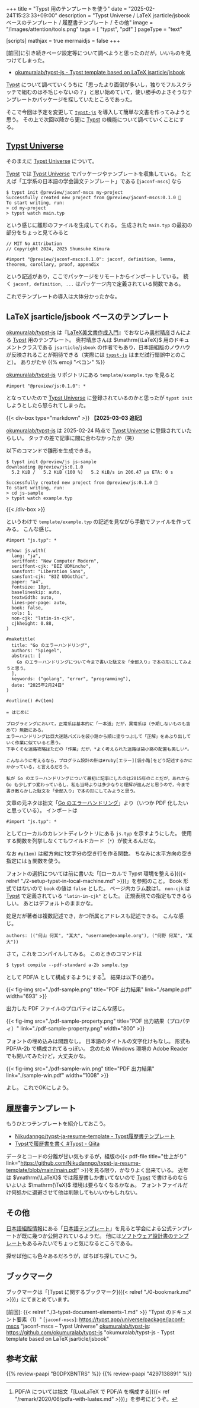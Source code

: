 +++
title = "Typst 用のテンプレートを使う"
date =  "2025-02-24T15:23:33+09:00"
description = "Typst Universe / LaTeX jsarticle/jsbook ベースのテンプレート / 履歴書テンプレート / その他"
image = "/images/attention/tools.png"
tags  = [ "typst", "pdf" ]
pageType = "text"

[scripts]
  mathjax = true
  mermaidjs = false
+++

[前回]に引き続きページ設定等について調べようと思ったのだが，いいものを見つけてしまった。

- [okumuralab/typst-js - Typst template based on LaTeX jsarticle/jsbook](https://github.com/okumuralab/typst-js)

[Typst] について調べていくうちに「思ったより面倒が多いし，独りでフルスクラッチで組むのは不毛じゃないの？」と思い始めていて，使い勝手のよさそうなテンプレートかパッケージを探していたところであった。

そこで今回は予定を変更して [`typst-js`][okumuralab/typst-js] を導入して簡単な文書を作ってみようと思う。
その上で次回以降から更に [Typst] の機能について調べていくことにする。

## [Typst Universe]

そのまえに [Typst Universe] について。

[Typst] では [Typst Universe] でパッケージやテンプレートを収集している。
たとえば「工学系の日本語の学会論文テンプレート」である [`jaconf-mscs`] なら

```text
$ typst init @preview/jaconf-mscs my-project
Successfully created new project from @preview/jaconf-mscs:0.1.0 🎉
To start writing, run:
> cd my-project
> typst watch main.typ
```

という感じに雛形のファイルを生成してくれる。
生成された `main.typ` の最初の部分をちょっと見てみると

```typst
// MIT No Attribution
// Copyright 2024, 2025 Shunsuke Kimura

#import "@preview/jaconf-mscs:0.1.0": jaconf, definition, lemma, theorem, corollary, proof, appendix
```

という記述があり，ここでパッケージをリモートからインポートしている。
続く `jaconf, definition, ...` はパッケージ内で定義されている関数である。

これでテンプレートの導入は大体分かったかな。

## LaTeX jsarticle/jsbook ベースのテンプレート

[okumuralab/typst-js] は『[LaTeX美文書作成入門](https://www.amazon.co.jp/dp/4297138891?tag=baldandersinf-22&linkCode=ogi&th=1&psc=1 "［改訂第9版］LaTeX美文書作成入門 | 奥村 晴彦, 黒木 裕介 |本 | 通販 | Amazon")』でおなじみ[奥村晴彦](https://okumuralab.org/~okumura/ "奥村 晴彦 | Haruhiko Okumura")さんによる [Typst] 用のテンプレート。
奥村晴彦さんは $\mathrm{\LaTeX}$ 用のドキュメントクラスである `jsarticle`/`jsbook` の作者でもあり，日本語組版のノウハウが反映されることが期待できる（実際には [`typst-js`][okumuralab/typst-js] はまだ試行錯誤中とのこと）。
ありがたや {{% emoji "ペコン" %}}

[okumuralab/typst-js] リポジトリにある `template/example.typ` を見ると

```typst
#import "@preview/js:0.1.0": *
```

となっていたので [Typst Universe] に登録されているのかと思ったが `typst init` しようとしたら怒られてしまった。

{{< div-box type="markdown" >}}
**【2025-03-03 追記】**

[okumuralab/typst-js] は 2025-02-24 時点で [Typst Universe] に登録されていたらしい。
タッチの差で記事に間に合わなかったか（笑）

以下のコマンドで雛形を生成できる。

```text
$ typst init @preview/js js-sample
downloading @preview/js:0.1.0
  5.2 KiB /   5.2 KiB (100 %)   5.2 KiB/s in 206.47 µs ETA: 0 s

Successfully created new project from @preview/js:0.1.0 🎉
To start writing, run:
> cd js-sample
> typst watch example.typ
```

[Typst]: https://typst.app/ "Typst: Compose papers faster"
[Typst Universe]: https://typst.app/universe/ "https://typst.app/universe/"
[okumuralab/typst-js]: https://github.com/okumuralab/typst-js "okumuralab/typst-js - Typst template based on LaTeX jsarticle/jsbook"
{{< /div-box >}}


というわけで `template/example.typ` の記述を見ながら手動でファイルを作ってみる。
こんな感じ。

```typst
#import "js.typ": *

#show: js.with(
  lang: "ja",
  seriffont: "New Computer Modern",
  seriffont-cjk: "BIZ UDMincho",
  sansfont: "Liberation Sans",
  sansfont-cjk: "BIZ UDGothic",
  paper: "a4",
  fontsize: 10pt,
  baselineskip: auto,
  textwidth: auto,
  lines-per-page: auto,
  book: false,
  cols: 1,
  non-cjk: "latin-in-cjk",
  cjkheight: 0.88,
)

#maketitle(
  title: "Go のエラーハンドリング",
  authors: "Spiegel",
  abstract: [
    Go のエラーハンドリングについて今まで書いた駄文を「全部入り」で本の形にしてみようと思う。
  ],
  keywords: ("golang", "error", "programming"),
  date: "2025年2月24日"
)

#outline() #v(1em)

= はじめに

プログラミングにおいて，正常系は基本的に「一本道」だが，異常系は（予期しないものも含めて）無数にある。
エラーハンドリングは巨大迷路パズルを袋小路から順に塗りつぶして「正解」をあぶり出していく作業に似ていると思う。
下手くそな迷路攻略はただの「作業」だが，*よく考えられた迷路は袋小路の配置も美しい*。

こんなふうに考えるなら，プログラム設計の肝は#ruby[エラー][袋小路]をどう記述するかにかかっている，と言えるだろう。

私が Go のエラーハンドリングについて最初に記事にしたのは2015年のことだが，あれから Go も少しずつ変わっているし，私も当時よりは多少なりと理解が進んだと思うので，今まで書き散らかした駄文を「全部入り」で本の形にしてみようと思う。
```

文章の元ネタは拙文「[Go のエラーハンドリング](https://zenn.dev/spiegel/books/error-handling-in-golang)」より（いつか PDF 化したいと思っている）。
インポートは

```typst
#import "js.typ": *
```

としてローカルのカレントディレクトリにある `js.typ` を示すようにした。
使用する関数を列挙しなくてもワイルドカード（`*`）が使えるんだな。

なお `#`[`v`]`(1em)` は縦方向に1文字分の空き行を作る関数。
ちなみに水平方向の空き指定には [`h`] 関数を使う。

フォントの選択については前に書いた「[ローカルで Typst 環境を整える]({{< relref "./2-setup-typst-in-local-machine.md" >}})」を参照のこと。
Book 形式ではないので `book` の値は `false` とした。
ページ内カラム数は1。
`non-cjk` は [Typst] で定義されている `"latin-in-cjk"` とした。
正規表現での指定もできるらしい。
あとはデフォルトのままかな。

蛇足だが著者は複数記述でき，かつ所属とアドレスも記述できる。
こんな感じ。

```typst
authors: (("何山 何某", "某大", "username@example.org"), ("何野 何某", "某大"))
```

さて，これをコンパイルしてみる。
このときのコマンドは

```text
$ typst compile --pdf-standard a-2b sample.typ
```

として PDF/A として構成するようにする[^p1]。
結果は以下の通り。

[^p1]: PDF/A については拙文「[LuaLaTeX で PDF/A を構成する]({{< ref "/remark/2020/06/pdfa-with-luatex.md" >}})」を参考にどうぞ。

{{< fig-img src="./pdf-sample.png" title="PDF 出力結果" link="./sample.pdf" width="693" >}}

出力した PDF ファイルのプロパティはこんな感じ。

{{< fig-img src="./pdf-sample-property.png" title="PDF 出力結果（プロパティ）" link="./pdf-sample-property.png" width="800" >}}

フォントの埋め込みは問題なし。
日本語のタイトルの文字化けもなし。
形式も PDF/A-2b で構成されてるっぽい。
念のため Windows 環境の Adobe Reader でも開いてみたけど，大丈夫かな。

{{< fig-img src="./pdf-sample-win.png" title="PDF 出力結果" link="./sample-win.pdf" width="1008" >}}

よし。
これでOKにしよう。

## 履歴書テンプレート

もうひとつテンプレートを紹介しておこう。

- [Nikudanngo/typst-ja-resume-template - Typst履歴書テンプレート](https://github.com/Nikudanngo/typst-ja-resume-template)
- [Typstで履歴書を書く #Typst - Qiita](https://qiita.com/Nikudanngo/items/ed9a452b5f63101fb26b)

データとコードの分離が甘い気もするが，組版の{{< pdf-file title="仕上がり" link="https://github.com/Nikudanngo/typst-ja-resume-template/blob/main/main.pdf" >}}を見る限り，かなりよく出来ている。
近年は $\mathrm{\LaTeX}$ では履歴書しか書いてないので [Typst] で書けるのならいよいよ $\mathrm{\TeX}$ 環境は要らなくなるかなぁ。
フォントファイルだけ何処かに退避させて他は削除してもいいかもしれない。

## その他

[日本語組版情報](https://typst-jp.github.io/docs/japanese/ "日本語組版情報 – Typstドキュメント日本語版")にある「[日本語テンプレート](https://typst-jp.github.io/docs/japanese/templates/ "日本語テンプレート – Typstドキュメント日本語版")」を見ると学会による公式テンプレートが既に幾つか公開されているようだ。
他には[ソフトウェア設計書のテンプレート](https://github.com/ctenopoma/SoftwareDesignTypst "ctenopoma/SoftwareDesignTypst")もあるみたいでちょっと気になるところである。

探せば他にも色々あるだろうが，ぼちぼち探していこう。

## ブックマーク

ブックマークは「[Typst に関するブックマーク]({{< relref "./0-bookmark.md" >}})」にてまとめています。

[Typst]: https://typst.app/ "Typst: Compose papers faster"
[Typst Documentation]: https://typst.app/docs/ "Typst Documentation"
[Tutorial]: https://typst.app/docs/tutorial "Tutorial – Typst Documentation"
[document]: https://typst.app/docs/reference/model/document/ "Document Function – Typst Documentation"
[Typst Universe]: https://typst.app/universe/ "https://typst.app/universe/"
[`v`]: https://typst.app/docs/reference/layout/v/ "Spacing (V) Function – Typst Documentation"
[`h`]: https://typst.app/docs/reference/layout/h/ "Spacing (H) Function – Typst Documentation"

[前回]: {{< relref "./3-typst-document-elements-1.md" >}} "Typst のドキュメント要素（1）"
[`jaconf-mscs`]: https://typst.app/universe/package/jaconf-mscs "jaconf-mscs – Typst Universe"
[okumuralab/typst-js]: https://github.com/okumuralab/typst-js "okumuralab/typst-js - Typst template based on LaTeX jsarticle/jsbook"


## 参考文献

{{% review-paapi "B0DPXBNTRS" %}} <!-- Typst完全入門-->
{{% review-paapi "4297138891" %}} <!-- ［改訂第9版］LaTeX美文書作成入門 -->
